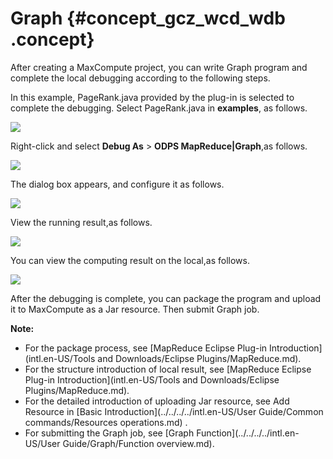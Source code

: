 # Graph {#concept_gcz_wcd_wdb .concept}

After creating a MaxCompute project, you can write Graph program and complete the local debugging according to the following steps.

In this example, PageRank.java provided by the plug-in is selected to complete the debugging. Select PageRank.java in **examples**, as follows.

![](http://static-aliyun-doc.oss-cn-hangzhou.aliyuncs.com/assets/img/12154/15577294903218_en-US.png)

Right-click and select **Debug As** \> **ODPS MapReduce|Graph**,as follows.

![](http://static-aliyun-doc.oss-cn-hangzhou.aliyuncs.com/assets/img/12154/15577294903220_en-US.png)

The dialog box appears, and configure it as follows.

![](http://static-aliyun-doc.oss-cn-hangzhou.aliyuncs.com/assets/img/12154/15577294903221_en-US.png)

View the running result,as follows.

![](http://static-aliyun-doc.oss-cn-hangzhou.aliyuncs.com/assets/img/12154/15577294903222_en-US.png)

You can view the computing result on the local,as follows.

![](http://static-aliyun-doc.oss-cn-hangzhou.aliyuncs.com/assets/img/12154/15577294903223_en-US.png)

After the debugging is complete, you can package the program and upload it to MaxCompute as a Jar resource. Then submit Graph job.

**Note:** 

-   For the package process, see [MapReduce Eclipse Plug-in Introduction](intl.en-US/Tools and Downloads/Eclipse Plugins/MapReduce.md).
-   For the structure introduction of local result, see [MapReduce Eclipse Plug-in Introduction](intl.en-US/Tools and Downloads/Eclipse Plugins/MapReduce.md).
-   For the detailed introduction of uploading Jar resource, see Add Resource in [Basic Introduction](../../../../intl.en-US/User Guide/Common commands/Resources operations.md) .
-   For submitting the Graph job, see [Graph Function](../../../../intl.en-US/User Guide/Graph/Function overview.md).

